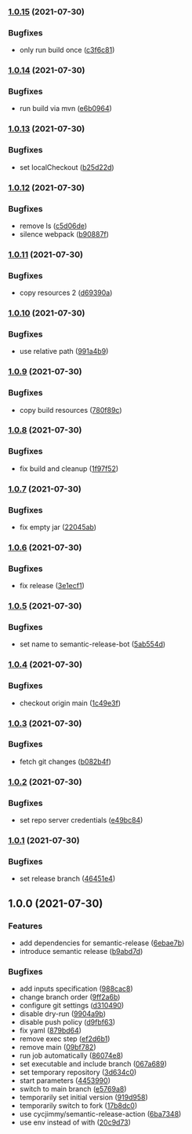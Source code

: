 ### [1.0.15](https://github.com/LukasLohoff/shogun-admin/compare/v1.0.14...v1.0.15) (2021-07-30)


### Bugfixes

* only run build once ([c3f6c81](https://github.com/LukasLohoff/shogun-admin/commit/c3f6c81c6069b249defb96b30d46cbaa7848ff73))

### [1.0.14](https://github.com/LukasLohoff/shogun-admin/compare/v1.0.13...v1.0.14) (2021-07-30)


### Bugfixes

* run build via mvn ([e6b0964](https://github.com/LukasLohoff/shogun-admin/commit/e6b096429436545eaab55950f8a39ec4a7b6381b))

### [1.0.13](https://github.com/LukasLohoff/shogun-admin/compare/v1.0.12...v1.0.13) (2021-07-30)


### Bugfixes

* set localCheckout ([b25d22d](https://github.com/LukasLohoff/shogun-admin/commit/b25d22db60b03ae1a990a4819934bdabad590e2a))

### [1.0.12](https://github.com/LukasLohoff/shogun-admin/compare/v1.0.11...v1.0.12) (2021-07-30)


### Bugfixes

* remove ls ([c5d06de](https://github.com/LukasLohoff/shogun-admin/commit/c5d06de285a9743fecbbc2eb3f9c72c6c3ab3833))
* silence webpack ([b90887f](https://github.com/LukasLohoff/shogun-admin/commit/b90887f184f8ee9bc03813559faec48f72443ee1))

### [1.0.11](https://github.com/LukasLohoff/shogun-admin/compare/v1.0.10...v1.0.11) (2021-07-30)


### Bugfixes

* copy resources 2 ([d69390a](https://github.com/LukasLohoff/shogun-admin/commit/d69390a36343b806b857f21d0c6a31369d1a6135))

### [1.0.10](https://github.com/LukasLohoff/shogun-admin/compare/v1.0.9...v1.0.10) (2021-07-30)


### Bugfixes

* use relative path ([991a4b9](https://github.com/LukasLohoff/shogun-admin/commit/991a4b9211809220ecc5db134a20779deed14aa3))

### [1.0.9](https://github.com/LukasLohoff/shogun-admin/compare/v1.0.8...v1.0.9) (2021-07-30)


### Bugfixes

* copy build resources ([780f89c](https://github.com/LukasLohoff/shogun-admin/commit/780f89cd69a2e010c03fbd0e2aa55adb2157bd8c))

### [1.0.8](https://github.com/LukasLohoff/shogun-admin/compare/v1.0.7...v1.0.8) (2021-07-30)


### Bugfixes

* fix build and cleanup ([1f97f52](https://github.com/LukasLohoff/shogun-admin/commit/1f97f52c0790d9a7c97aef89f95a682c00c89cff))

### [1.0.7](https://github.com/LukasLohoff/shogun-admin/compare/v1.0.6...v1.0.7) (2021-07-30)


### Bugfixes

* fix empty jar ([22045ab](https://github.com/LukasLohoff/shogun-admin/commit/22045ab61d1ac287385c08f05fe41b0132b3b1aa))

### [1.0.6](https://github.com/LukasLohoff/shogun-admin/compare/v1.0.5...v1.0.6) (2021-07-30)


### Bugfixes

* fix release ([3e1ecf1](https://github.com/LukasLohoff/shogun-admin/commit/3e1ecf198f362aa5fe3a87cbc13848631ea2b465))

### [1.0.5](https://github.com/LukasLohoff/shogun-admin/compare/v1.0.4...v1.0.5) (2021-07-30)


### Bugfixes

* set name to semantic-release-bot ([5ab554d](https://github.com/LukasLohoff/shogun-admin/commit/5ab554dcfd069a675a3efd6aff69ddf563314dc2))

### [1.0.4](https://github.com/LukasLohoff/shogun-admin/compare/v1.0.3...v1.0.4) (2021-07-30)


### Bugfixes

* checkout origin main ([1c49e3f](https://github.com/LukasLohoff/shogun-admin/commit/1c49e3f2f2ec915d1a6b67f88bc9de8abee4b584))

### [1.0.3](https://github.com/LukasLohoff/shogun-admin/compare/v1.0.2...v1.0.3) (2021-07-30)


### Bugfixes

* fetch git changes ([b082b4f](https://github.com/LukasLohoff/shogun-admin/commit/b082b4f1efece6365f8c760ad196d44a55142f89))

### [1.0.2](https://github.com/LukasLohoff/shogun-admin/compare/v1.0.1...v1.0.2) (2021-07-30)


### Bugfixes

* set repo server credentials ([e49bc84](https://github.com/LukasLohoff/shogun-admin/commit/e49bc84077e0d606691f45ecf552485acc4a145f))

### [1.0.1](https://github.com/LukasLohoff/shogun-admin/compare/v1.0.0...v1.0.1) (2021-07-30)


### Bugfixes

* set release branch ([46451e4](https://github.com/LukasLohoff/shogun-admin/commit/46451e4171fd4f73d38c51901fc0c9f39b27d599))

## 1.0.0 (2021-07-30)


### Features

* add dependencies for semantic-release ([6ebae7b](https://github.com/LukasLohoff/shogun-admin/commit/6ebae7bec578fda19afb83e8524593a5ff24ba69))
* introduce semantic release ([b9abd7d](https://github.com/LukasLohoff/shogun-admin/commit/b9abd7da2b1b0b28bdbf9bf6a325ab4b6d2b4baa))


### Bugfixes

* add inputs specification ([988cac8](https://github.com/LukasLohoff/shogun-admin/commit/988cac81e0e01e3d8bf7119b1ca1f0fe7c156755))
* change branch order ([9ff2a6b](https://github.com/LukasLohoff/shogun-admin/commit/9ff2a6b5ea8ebbc92f566fbdf1400475d61b09cc))
* configure git settings ([d310490](https://github.com/LukasLohoff/shogun-admin/commit/d3104900a2e786efd33179c0e64953f32b90a76a))
* disable dry-run ([9904a9b](https://github.com/LukasLohoff/shogun-admin/commit/9904a9b8b6714d9de4834acd0d3a7f595ae07aca))
* disable push policy ([d9fbf63](https://github.com/LukasLohoff/shogun-admin/commit/d9fbf63d843f148cb5c61f50d576dc5b473b51ae))
* fix yaml ([879bd64](https://github.com/LukasLohoff/shogun-admin/commit/879bd6427d77992cd92e4db7b9d9543195685e49))
* remove exec step ([ef2d6b1](https://github.com/LukasLohoff/shogun-admin/commit/ef2d6b1db5f8bc5e2bb678b90af43b0f8777ac82))
* remove main ([09bf782](https://github.com/LukasLohoff/shogun-admin/commit/09bf7822c374caf68a24ba2c850657c83a218fe6))
* run job automatically ([86074e8](https://github.com/LukasLohoff/shogun-admin/commit/86074e8e1c04d817d7b74f66e06c9febd0dde3c9))
* set executable and include branch ([067a689](https://github.com/LukasLohoff/shogun-admin/commit/067a68911dac7d0d3042ec6503e9565f2220d7f6))
* set temporary repository ([3d634c0](https://github.com/LukasLohoff/shogun-admin/commit/3d634c05257335d8337c65ef5cfdfffbc6f27b05))
* start parameters ([4453990](https://github.com/LukasLohoff/shogun-admin/commit/4453990c5cf2d46de244516c9bd9e86f30092fd0))
* switch to main branch ([e5769a8](https://github.com/LukasLohoff/shogun-admin/commit/e5769a85b0432beaf92a6173435dc887e1821c53))
* temporarily set initial version ([919d958](https://github.com/LukasLohoff/shogun-admin/commit/919d958d465fd08503a2b53c765e98f171a45008))
* temporarily switch to fork ([17b8dc0](https://github.com/LukasLohoff/shogun-admin/commit/17b8dc00f28bb1618e2ac08bae55620c3d9a9ec4))
* use cycjimmy/semantic-release-action ([6ba7348](https://github.com/LukasLohoff/shogun-admin/commit/6ba734879d75f6c8fd97064bd85144858cc798e9))
* use env instead of with ([20c9d73](https://github.com/LukasLohoff/shogun-admin/commit/20c9d7344a84e80babc5ef36e069d77cb4fb7b9a))
